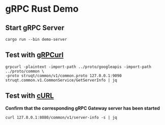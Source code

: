 # gRPC Rust Demo

## Start gRPC Server

```shell
cargo run --bin demo-server
```

## Test with [gRPCurl](https://github.com/fullstorydev/grpcurl)

```shell
grpcurl -plaintext -import-path ../proto/googleapis -import-path ../proto/common \
-proto struqt/common/v1/common.proto 127.0.0.1:9090 struqt.common.v1.CommonService/GetServerInfo | jq
```

## Test with [cURL](https://curl.se)

**Confirm that the corresponding gRPC Gateway server has been started**

```shell
curl 127.0.0.1:8080/common/v1/server-info -s | jq
```
